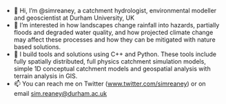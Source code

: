- 👋 Hi, I’m @simreaney, a catchment hydrologist, environmental modeller and geoscientist at Durham University, UK
- 👀 I’m interested in how landscapes change rainfall into hazards, partially floods and degraded water quality, and how projected climate change may affect these processes and how they can be mitigated with nature based solutions.  
- 🌱 I build tools and solutions using C++ and Python. These tools include fully spatially distributed, full physics catchment simulation models, simple 1D conceptual catchment models and geospatial analysis with terrain analysis in GIS. 
- 📫 You can reach me on Twitter (www.twitter.com/simreaney) or on email sim.reaney@durham.ac.uk
